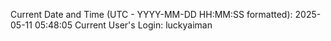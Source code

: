 Current Date and Time (UTC - YYYY-MM-DD HH:MM:SS formatted): 2025-05-11 05:48:05
Current User's Login: luckyaiman
